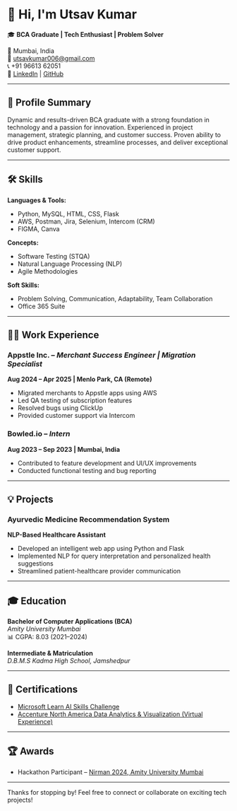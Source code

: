 # 👋 Hi, I'm Utsav Kumar

🎓 **BCA Graduate | Tech Enthusiast | Problem Solver**

📍 Mumbai, India  
📧 [utsavkumar006@gmail.com](mailto:utsavkumar006@gmail.com)  
📞 +91 96613 62051  
🔗 [LinkedIn](https://www.linkedin.com/in/utsav-kumar-122310220/) | [GitHub](https://github.com/UTSAVx03)

---

## 💼 Profile Summary

Dynamic and results-driven BCA graduate with a strong foundation in technology and a passion for innovation. Experienced in project management, strategic planning, and customer success. Proven ability to drive product enhancements, streamline processes, and deliver exceptional customer support.

---

## 🛠️ Skills

**Languages & Tools:**  
- Python, MySQL, HTML, CSS, Flask  
- AWS, Postman, Jira, Selenium, Intercom (CRM)  
- FIGMA, Canva  

**Concepts:**  
- Software Testing (STQA)  
- Natural Language Processing (NLP)  
- Agile Methodologies

**Soft Skills:**  
- Problem Solving, Communication, Adaptability, Team Collaboration  
- Office 365 Suite

---

## 👨‍💻 Work Experience

### Appstle Inc. – *Merchant Success Engineer | Migration Specialist*  
**Aug 2024 – Apr 2025 | Menlo Park, CA (Remote)**  
- Migrated merchants to Appstle apps using AWS  
- Led QA testing of subscription features  
- Resolved bugs using ClickUp  
- Provided customer support via Intercom  

### Bowled.io – *Intern*  
**Aug 2023 – Sep 2023 | Mumbai, India**  
- Contributed to feature development and UI/UX improvements  
- Conducted functional testing and bug reporting

---

## 💡 Projects

### Ayurvedic Medicine Recommendation System  
**NLP-Based Healthcare Assistant**  
- Developed an intelligent web app using Python and Flask  
- Implemented NLP for query interpretation and personalized health suggestions  
- Streamlined patient-healthcare provider communication  

---

## 🎓 Education

**Bachelor of Computer Applications (BCA)**  
*Amity University Mumbai*  
📊 CGPA: 8.03 (2021–2024)

**Intermediate & Matriculation**  
*D.B.M.S Kadma High School, Jamshedpur*

---

## 📜 Certifications

- [Microsoft Learn AI Skills Challenge](https://www.linkedin.com/posts/utsav-kumar3_certificate-of-completion-activity-7093479472732999680-E1QW?utm_source=share&utm_medium=member_desktop)  
- [Accenture North America Data Analytics & Visualization (Virtual Experience)](https://forage-uploads-prod.s3.amazonaws.com/completion-certificates/Accenture%20North%20America/hzmoNKtzvAzXsEqx8_Accenture%20North%20America_3wkLtTKSRR6AEpyip_1692212165981_completion_certificate.pdf)  

---

## 🏆 Awards

- Hackathon Participant – [Nirman 2024, Amity University Mumbai](https://www.linkedin.com/posts/utsav-kumar3_hackathon-nirman2024-amityuniversitymumbai-activity-7200854187402809345-4CNp?utm_source=share&utm_medium=member_desktop)

---

Thanks for stopping by! Feel free to connect or collaborate on exciting tech projects!
